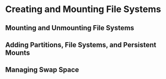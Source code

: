 # Creating and Mounting File Systems

## Mounting and Unmounting File Systems

## Adding Partitions, File Systems, and Persistent Mounts

## Managing Swap Space
